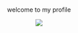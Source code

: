 <p align="center">

  <br/>
 welcome to my profile

<p align="center">
<img src="https://github-readme-stats.vercel.app/api/top-langs/?username=dnunez10&layout=compact"/>
